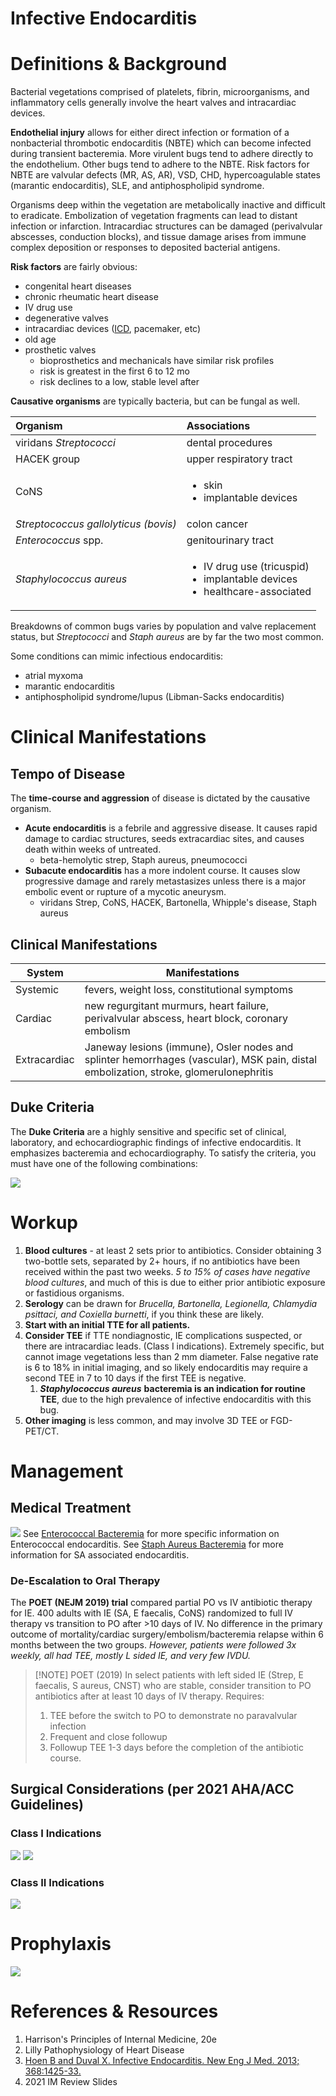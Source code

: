 # Infective Endocarditis

# Definitions & Background
Bacterial vegetations comprised of platelets, fibrin, microorganisms, and inflammatory cells generally involve the heart valves and intracardiac devices.

**Endothelial injury** allows for either direct infection or formation of a nonbacterial thrombotic endocarditis \(NBTE\) which can become infected during transient bacteremia. More virulent bugs tend to adhere directly to the endothelium. Other bugs tend to adhere to the NBTE. Risk factors for NBTE are valvular defects \(MR, AS, AR\), VSD, CHD, hypercoagulable states \(marantic endocarditis\), SLE, and antiphospholipid syndrome.

Organisms deep within the vegetation are metabolically inactive and difficult to eradicate. Embolization of vegetation fragments can lead to distant infection or infarction. Intracardiac structures can be damaged \(perivalvular abscesses, conduction blocks\), and tissue damage arises from immune complex deposition or responses to deposited bacterial antigens.

**Risk factors** are fairly obvious:

* congenital heart diseases
* chronic rheumatic heart disease
* IV drug use
* degenerative valves
* intracardiac devices \([ICD](../Cardiology/Arrhythmias/ICD%20Therapy.md), pacemaker, etc\)
* old age
* prosthetic valves
  * bioprosthetics and mechanicals have similar risk profiles
  * risk is greatest in the first 6 to 12 mo
  * risk declines to a low, stable level after

**Causative organisms** are typically bacteria, but can be fungal as well.

<table>
  <thead>
    <tr>
      <th style="text-align:left">Organism</th>
      <th style="text-align:left">Associations</th>
    </tr>
  </thead>
  <tbody>
    <tr>
      <td style="text-align:left">viridans <em>Streptococci</em>
      </td>
      <td style="text-align:left">dental procedures</td>
    </tr>
    <tr>
      <td style="text-align:left">HACEK group</td>
      <td style="text-align:left">upper respiratory tract</td>
    </tr>
    <tr>
      <td style="text-align:left">CoNS</td>
      <td style="text-align:left">
        <ul>
          <li>skin</li>
          <li>implantable devices</li>
        </ul>
      </td>
    </tr>
    <tr>
      <td style="text-align:left"><em>Streptococcus gallolyticus (bovis)</em>
      </td>
      <td style="text-align:left">colon cancer</td>
    </tr>
    <tr>
      <td style="text-align:left"><em>Enterococcus</em> spp.</td>
      <td style="text-align:left">genitourinary tract</td>
    </tr>
    <tr>
      <td style="text-align:left"><em>Staphylococcus aureus</em>
      </td>
      <td style="text-align:left">
        <ul>
          <li>IV drug use (tricuspid)</li>
          <li>implantable devices</li>
          <li>healthcare-associated</li>
        </ul>
      </td>
    </tr>
  </tbody>
</table>

Breakdowns of common bugs varies by population and valve replacement status, but _Streptococci_ and _Staph aureus_ are by far the two most common.

Some conditions can mimic infectious endocarditis:

* atrial myxoma
* marantic endocarditis
* antiphospholipid syndrome/lupus (Libman-Sacks endocarditis)

# Clinical Manifestations
## Tempo of Disease
The **time-course and aggression** of disease is dictated by the causative organism.

* **Acute endocarditis** is a febrile and aggressive disease. It causes rapid damage to cardiac structures, seeds extracardiac sites, and causes death within weeks of untreated.
  * beta-hemolytic strep, Staph aureus, pneumococci
* **Subacute endocarditis** has a more indolent course. It causes slow progressive damage and rarely metastasizes unless there is a major embolic event or rupture of a mycotic aneurysm.
  * viridans Strep, CoNS, HACEK, Bartonella, Whipple's disease, Staph aureus

## Clinical Manifestations
| System       | Manifestations                                                                               |
| ------------ | -------------------------------------------------------------------------------------------- |
| Systemic     | fevers, weight loss, constitutional symptoms                                                 |
| Cardiac      | new regurgitant murmurs, heart failure, perivalvular abscess, heart block, coronary embolism |
| Extracardiac | Janeway lesions (immune), Osler nodes and splinter hemorrhages (vascular), MSK pain, distal embolization, stroke, glomerulonephritis                                                                                             |

## Duke Criteria
The **Duke Criteria** are a highly sensitive and specific set of clinical, laboratory, and echocardiographic findings of infective endocarditis. It emphasizes bacteremia and echocardiography. To satisfy the criteria, you must have one of the following combinations:

![](_attachments/Pasted%20image%2020230126192154.png)

# Workup
1. **Blood cultures** - at least 2 sets prior to antibiotics. Consider obtaining 3 two-bottle sets, separated by 2+ hours, if no antibiotics have been received within the past two weeks. *5 to 15% of cases have negative blood cultures*, and much of this is due to either prior antibiotic exposure or fastidious organisms.
2. **Serology** can be drawn for _Brucella, Bartonella, Legionella, Chlamydia psittaci, and Coxiella burnetti_, if you think these are likely.
3. **Start with an initial TTE for all patients.**
4. **Consider TEE** if TTE nondiagnostic, IE complications suspected, or there are intracardiac leads. (Class I indications). Extremely specific, but cannot image vegetations less than 2 mm diameter. False negative rate is 6 to 18% in initial imaging, and so likely endocarditis may require a second TEE in 7 to 10 days if the first TEE is negative.
	1. _**Staphylococcus aureus**_ **bacteremia is an indication for routine TEE**, due to the high prevalence of infective endocarditis with this bug.
5. **Other imaging** is less common, and may involve 3D TEE or FGD-PET/CT.

# Management
## Medical Treatment
![](_attachments/Pasted%20image%2020230126192650.png)
See [Enterococcal Bacteremia](Enterococcal%20Bacteremia.md) for more specific information on Enterococcal endocarditis. See [Staph Aureus Bacteremia](Staph%20Aureus%20Bacteremia.md) for more information for SA associated endocarditis.

### De-Escalation to Oral Therapy
The **POET (NEJM 2019) trial** compared partial PO vs IV antibiotic therapy for IE. 400 adults with IE (SA, E faecalis, CoNS) randomized to full IV therapy vs transition to PO after >10 days of IV. No difference in the primary outcome of mortality/cardiac surgery/embolism/bacteremia relapse within 6 months between the two groups. *However, patients were followed 3x weekly, all had TEE, mostly L sided IE, and very few IVDU.*

> [!NOTE] POET (2019)
> In select patients with left sided IE (Strep, E faecalis, S aureus, CNST) who are stable, consider transition to PO antibiotics after at least 10 days of IV therapy. Requires:
> 
> 1. TEE before the switch to PO to demonstrate no paravalvular infection
> 2. Frequent and close followup
> 3. Followup TEE 1-3 days before the completion of the antibiotic course.

## Surgical Considerations (per 2021 AHA/ACC Guidelines)
### Class I Indications
![](_attachments/Pasted%20image%2020230126193240.png)
![](_attachments/Pasted%20image%2020230126192526.png)

### Class II Indications
![](_attachments/Pasted%20image%2020230126192540.png)

# Prophylaxis
![](_attachments/Pasted%20image%2020230126193536.png)

# References & Resources
1. Harrison's Principles of Internal Medicine, 20e
2. Lilly Pathophysiology of Heart Disease
3. [Hoen B and Duval X. Infective Endocarditis. New Eng J Med. 2013; 368:1425-33.](https://www.nejm.org/doi/full/10.1056/NEJMcp1206782)
4. 2021 IM Review Slides